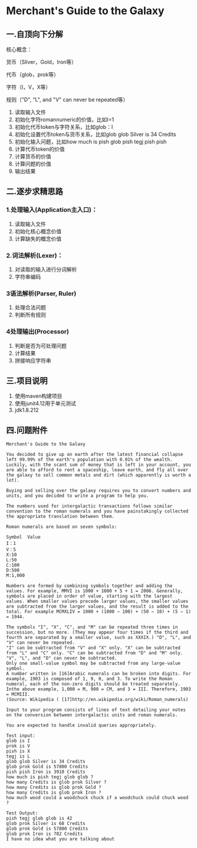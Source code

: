 # Merchant's Guide to the Galaxy

## 一.自顶向下分解
核心概念：

货币（Sliver，Gold，Iron等）

代币（glob，prok等）

字符（I，V，X等）

规则（"D", "L", and "V" can never be repeated等）

1. 读取输入文件
2. 初始化字符romannumeric的价值，比如I=1
2. 初始化代币token与字符关系，比如glob：I
3. 初始化设置代币token与货币关系，比如glob glob Silver is 34 Credits
4. 初始化输入问题，比如how much is pish glob pish tegj pish pish 
5. 计算代币token的价值
6. 计算货币的价值
7. 计算问题的价值
8. 输出结果

## 二.逐步求精思路
### 1.处理输入(Application主入口)：
1. 读取输入文件
2. 初始化核心概念价值
3. 计算缺失的概念价值

### 2.词法解析(Lexer)：
1. 对读取的输入进行分词解析
2. 字符串编码

### 3语法解析(Parser, Ruler)
1. 处理合法问题
2. 判断所有规则

### 4处理输出(Processor)
1. 判断是否为可处理问题
2. 计算结果
3. 拼接响应字符串

## 三.项目说明
1. 使用maven构建项目
2. 使用junit4.12用于单元测试
3. jdk1.8.212

## 四.问题附件
```
Merchant's Guide to the Galaxy

You decided to give up on earth after the latest financial collapse left 99.99% of the earth's population with 0.01% of the wealth. Luckily, with the scant sum of money that is left in your account, you are able to afford to rent a spaceship, leave earth, and fly all over the galaxy to sell common metals and dirt (which apparently is worth a lot).
 
Buying and selling over the galaxy requires you to convert numbers and units, and you decided to write a program to help you.
 
The numbers used for intergalactic transactions follows similar convention to the roman numerals and you have painstakingly collected the appropriate translation between them.
 
Roman numerals are based on seven symbols:
 
Symbol  Value
I：1
V：5
X:10
L:50
C:100
D:500
M:1,000
 
Numbers are formed by combining symbols together and adding the values. For example, MMVI is 1000 + 1000 + 5 + 1 = 2006. Generally, symbols are placed in order of value, starting with the largest values. When smaller values precede larger values, the smaller values are subtracted from the larger values, and the result is added to the total. For example MCMXLIV = 1000 + (1000 − 100) + (50 − 10) + (5 − 1) = 1944.
 
The symbols "I", "X", "C", and "M" can be repeated three times in succession, but no more. (They may appear four times if the third and fourth are separated by a smaller value, such as XXXIX.) "D", "L", and "V" can never be repeated.
"I" can be subtracted from "V" and "X" only. "X" can be subtracted from "L" and "C" only. "C" can be subtracted from "D" and "M" only. "V", "L", and "D" can never be subtracted.
Only one small-value symbol may be subtracted from any large-value symbol.
A number written in [16]Arabic numerals can be broken into digits. For example, 1903 is composed of 1, 9, 0, and 3. To write the Roman numeral, each of the non-zero digits should be treated separately. Inthe above example, 1,000 = M, 900 = CM, and 3 = III. Therefore, 1903 = MCMIII.
(Source: Wikipedia ( [17]http://en.wikipedia.org/wiki/Roman_numerals)
 
Input to your program consists of lines of text detailing your notes on the conversion between intergalactic units and roman numerals.
 
You are expected to handle invalid queries appropriately.
 
Test input:
glob is I
prok is V
pish is X
tegj is L
glob glob Silver is 34 Credits
glob prok Gold is 57800 Credits
pish pish Iron is 3910 Credits
how much is pish tegj glob glob ?
how many Credits is glob prok Silver ?
how many Credits is glob prok Gold ?
how many Credits is glob prok Iron ?
how much wood could a woodchuck chuck if a woodchuck could chuck wood ?
 
Test Output:
pish tegj glob glob is 42
glob prok Silver is 68 Credits
glob prok Gold is 57800 Credits
glob prok Iron is 782 Credits
I have no idea what you are talking about
```
